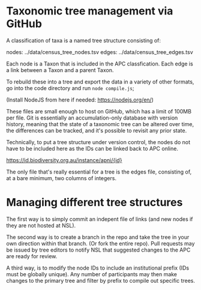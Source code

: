 # Taxonomic tree management via GitHub

A classification of taxa is a named tree structure consisting of:

nodes: ../data/census_tree_nodes.tsv
edges: ../data/census_tree_edges.tsv

Each node is a Taxon that is included in the APC classfication.
Each edge is a link between a Taxon and a parent Taxon.

To rebuild these into a tree and export the data in a variety of other formats,
go into the code directory and run `node compile.js`;

(Install NodeJS from here if needed: https://nodejs.org/en/)

These files are small enough to host on GitHub, which has a limit of 100MB per 
file. Git is essentially an accumulation-only database with version history, 
meaning that the state of a taxonomic tree can be altered over time, the 
differences can be tracked, and it's possible to revisit any prior state.

Technically, to put a tree structure under version control, the nodes do not 
have to be included here as the IDs can be linked back to APC online.
 
https://id.biodiversity.org.au/instance/apni/{id}

The only file that's really essential for a tree is the edges file, consisting 
of, at a bare minimum, two columns of integers.

# Managing different tree structures

The first way is to simply commit an indepent file of links (and new nodes if 
they are not hosted at NSL).

The second way is to create a branch in the repo and take the tree in your own
direction within that branch. (Or fork the entire repo). Pull requests may be 
issued by tree editors to notify NSL that suggested changes to the APC are ready
for review.

A third way, is to modify the node IDs to include an institutional prefix (IDs 
must be globally unique). Any number of participants may then make changes to 
the primary tree and filter by prefix to compile out specific trees.

